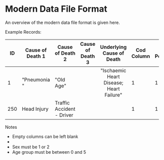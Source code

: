 # Modern Data File Format

An overview of the modern data file format is given here.     
    
Example Records:    

ID	|Cause of Death 1	|Cause of Death 2	|Cause of Death 3	|Underlying Cause of Death	  |Cod Column	| Cod Position	|ICD10 Code	|Cod Column	| Cod Position	|ICD10 Code	|Cod Column	| Cod Position	|ICD10 Code	|Cod Column	| Cod Position	|ICD10 Code	|Cod Column	| Cod Position		|ICD10 Code	|Cod Column	| Cod Position		|ICD10 Code	|Cod Column	| Cod Position		|ICD10 Code	|Cod Column	| Cod Position	|Underlying ICD10 Code|Age Group	|Sex| Decade|Year|
----|-------------------|-------------------|-------------------|:---------------------------:|---------------|---------------|-----------|---------------|---------------|-----------|---------------|---------------|-----------|---------------|-----------|-----------|---------------|---------------|-----------|---------------|---------------|-----------|---------------|---------------|-----------|---------------|---------------|---------------------|-------------|---|-------|----|
1	|"Pneumonia "       |  "Old Age"        |		   		    |"Ischaemic Heart Disease; Heart Failure"| 1  |1	        |"J189"      | 2 			|1				|"R54"		|6				|1				| "I509"	|				|			|			|				|				|			|				| 				|			|				|				|			|				|				|I509 				  |8			| M	|10		|2014|
250	|Head Injury        |Traffic Accident - Driver  |		    |                              | 1            |1	        |"S099"      | 2 			|1				|"V435"		|				|				|  	|				|			|			|				|				|			|				| 				|			|				|				|			|				|				|V435 				  |8			| M	|10		|2014|

    
Notes    

* Empty columns can be left blank     
* 
* Sex must be 1 or 2    
* Age group must be between 0 and 5    
